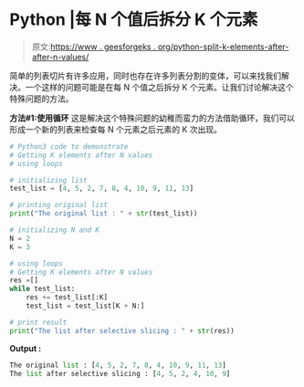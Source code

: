 # Python |每 N 个值后拆分 K 个元素

> 原文:[https://www . geesforgeks . org/python-split-k-elements-after-after-n-values/](https://www.geeksforgeeks.org/python-split-k-elements-after-every-n-values/)

简单的列表切片有许多应用，同时也存在许多列表分割的变体，可以来找我们解决。一个这样的问题可能是在每 N 个值之后拆分 K 个元素。让我们讨论解决这个特殊问题的方法。

**方法#1:使用循环**
这是解决这个特殊问题的幼稚而蛮力的方法借助循环，我们可以形成一个新的列表来检查每 N 个元素之后元素的 K 次出现。

```py
# Python3 code to demonstrate
# Getting K elements after N values
# using loops

# initializing list
test_list = [4, 5, 2, 7, 8, 4, 10, 9, 11, 13]

# printing original list
print("The original list : " + str(test_list))

# initializing N and K
N = 2
K = 3

# using loops
# Getting K elements after N values
res =[]
while test_list:
    res += test_list[:K]
    test_list = test_list[K + N:]

# print result
print("The list after selective slicing : " + str(res))
```

**Output :**

```py
The original list : [4, 5, 2, 7, 8, 4, 10, 9, 11, 13]
The list after selective slicing : [4, 5, 2, 4, 10, 9]

```